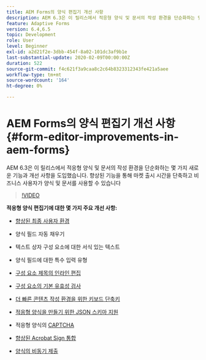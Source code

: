 ```yaml
---
title: AEM Forms의 양식 편집기 개선 사항
description: AEM 6.3은 이 릴리스에서 적응형 양식 및 문서의 작성 환경을 단순화하는 몇 가지 새로운 기능과 개선 사항을 도입했습니다. 향상된 기능을 통해 마켓 출시 시간을 단축하고 비즈니스 사용자가 양식 및 문서를 사용할 수 있습니다
feature: Adaptive Forms
version: 6.4,6.5
topic: Development
role: User
level: Beginner
exl-id: a2d21f2e-3dbb-454f-8a02-101dc3af9b1e
last-substantial-update: 2020-02-09T00:00:00Z
duration: 522
source-git-commit: f4c621f3a9caa8c2c64b8323312343fe421a5aee
workflow-type: tm+mt
source-wordcount: '164'
ht-degree: 0%

---
```


# AEM Forms의 양식 편집기 개선 사항 {#form-editor-improvements-in-aem-forms}

AEM 6.3은 이 릴리스에서 적응형 양식 및 문서의 작성 환경을 단순화하는 몇 가지 새로운 기능과 개선 사항을 도입했습니다. 향상된 기능을 통해 마켓 출시 시간을 단축하고 비즈니스 사용자가 양식 및 문서를 사용할 수 있습니다

>[!VIDEO](https://video.tv.adobe.com/v/19500?quality=12&learn=on)

**적응형 양식 편집기에 대한 몇 가지 주요 개선 사항:**

* [향상된 최종 사용자 환경](https://helpx.adobe.com/aem-forms/6-3/introduction-forms-authoring.html)

* 양식 필드 자동 채우기
* 텍스트 상자 구성 요소에 대한 서식 있는 텍스트
* 양식 필드에 대한 특수 입력 유형

* [구성 요소 제목의 인라인 편집](https://helpx.adobe.com/aem-forms/6-3/introduction-forms-authoring.html)
* [구성 요소의 기본 유효성 검사](https://helpx.adobe.com/aem-forms/6-3/introduction-forms-authoring.html)
* [더 빠른 콘텐츠 작성 환경을 위한 키보드 단축키](https://helpx.adobe.com/aem-forms/6-3/keyboard-shortcuts.html#AdaptiveFormEditor)
* [적응형 양식을 만들기 위한 JSON 스키마 지원](https://helpx.adobe.com/aem-forms/6-3/adaptive-form-json-schema-form-model.html)
* 적응형 양식의 [CAPTCHA](https://helpx.adobe.com/aem-forms/6-3/captcha-adaptive-forms.html)
* [향상된 Acrobat Sign 통합](https://helpx.adobe.com/aem-forms/6-3/working-with-adobe-sign.html)
* [양식의 비동기 제출](https://helpx.adobe.com/aem-forms/6-3/asynchronous-submissions-adaptive-forms.html)
